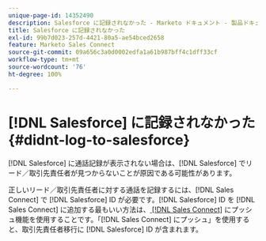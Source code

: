 ```yaml
---
unique-page-id: 14352490
description: Salesforce に記録されなかった - Marketo ドキュメント - 製品ドキュメント
title: Salesforce に記録されなかった
exl-id: 99b7d023-257d-4421-80a5-ae54bced2658
feature: Marketo Sales Connect
source-git-commit: 09a656c3a0d0002edfa1a61b987bff4c1dff33cf
workflow-type: tm+mt
source-wordcount: '76'
ht-degree: 100%

---
```


# [!DNL Salesforce] に記録されなかった {#didnt-log-to-salesforce}

[!DNL Salesforce] に通話記録が表示されない場合は、[!DNL Salesforce] でリード／取引先責任者が見つからないことが原因である可能性があります。

正しいリード／取引先責任者に対する通話を記録するには、[!DNL Sales Connect] で [!DNL Salesforce] ID が必要です。[!DNL Salesforce] ID を [!DNL Sales Connect] に追加する最もいい方法は、[ [!DNL Sales Connect]](/help/marketo/product-docs/marketo-sales-connect/crm/salesforce-customization/push-to-sales-connect.md) にプッシュ機能を使用することです。「[!DNL Sales Connect] にプッシュ」を使用すると、取引先責任者移行に [!DNL Salesforce] ID が含まれます。
